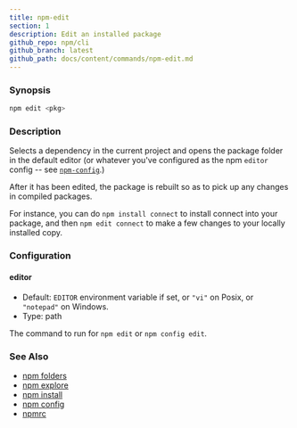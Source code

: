 ```yaml
---
title: npm-edit
section: 1
description: Edit an installed package
github_repo: npm/cli
github_branch: latest
github_path: docs/content/commands/npm-edit.md
---
```


### Synopsis

```bash
npm edit <pkg>
```

### Description

Selects a dependency in the current project and opens the package folder in
the default editor (or whatever you've configured as the npm `editor`
config -- see [`npm-config`](npm-config).)

After it has been edited, the package is rebuilt so as to pick up any
changes in compiled packages.

For instance, you can do `npm install connect` to install connect
into your package, and then `npm edit connect` to make a few
changes to your locally installed copy.

### Configuration

#### editor

* Default: `EDITOR` environment variable if set, or `"vi"` on Posix,
  or `"notepad"` on Windows.
* Type: path

The command to run for `npm edit` or `npm config edit`.

### See Also

* [npm folders](/cli/v7/configuring-npm/folders)
* [npm explore](/cli/v7/commands/npm-explore)
* [npm install](/cli/v7/commands/npm-install)
* [npm config](/cli/v7/commands/npm-config)
* [npmrc](/cli/v7/configuring-npm/npmrc)
